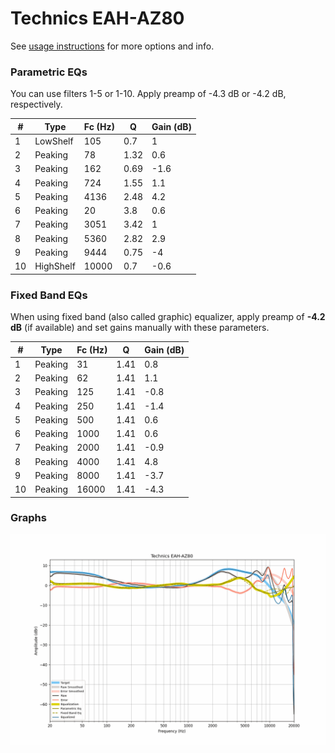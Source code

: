 # Technics EAH-AZ80
See [usage instructions](https://github.com/jaakkopasanen/AutoEq#usage) for more options and info.

### Parametric EQs
You can use filters 1-5 or 1-10. Apply preamp of -4.3 dB or -4.2 dB, respectively.

|   # | Type      |   Fc (Hz) |    Q |   Gain (dB) |
|-----|-----------|-----------|------|-------------|
|   1 | LowShelf  |       105 | 0.7  |         1   |
|   2 | Peaking   |        78 | 1.32 |         0.6 |
|   3 | Peaking   |       162 | 0.69 |        -1.6 |
|   4 | Peaking   |       724 | 1.55 |         1.1 |
|   5 | Peaking   |      4136 | 2.48 |         4.2 |
|   6 | Peaking   |        20 | 3.8  |         0.6 |
|   7 | Peaking   |      3051 | 3.42 |         1   |
|   8 | Peaking   |      5360 | 2.82 |         2.9 |
|   9 | Peaking   |      9444 | 0.75 |        -4   |
|  10 | HighShelf |     10000 | 0.7  |        -0.6 |

### Fixed Band EQs
When using fixed band (also called graphic) equalizer, apply preamp of **-4.2 dB** (if available) and set gains manually with these parameters.

|   # | Type    |   Fc (Hz) |    Q |   Gain (dB) |
|-----|---------|-----------|------|-------------|
|   1 | Peaking |        31 | 1.41 |         0.8 |
|   2 | Peaking |        62 | 1.41 |         1.1 |
|   3 | Peaking |       125 | 1.41 |        -0.8 |
|   4 | Peaking |       250 | 1.41 |        -1.4 |
|   5 | Peaking |       500 | 1.41 |         0.6 |
|   6 | Peaking |      1000 | 1.41 |         0.6 |
|   7 | Peaking |      2000 | 1.41 |        -0.9 |
|   8 | Peaking |      4000 | 1.41 |         4.8 |
|   9 | Peaking |      8000 | 1.41 |        -3.7 |
|  10 | Peaking |     16000 | 1.41 |        -4.3 |

### Graphs
![](./Technics%20EAH-AZ80.png)
